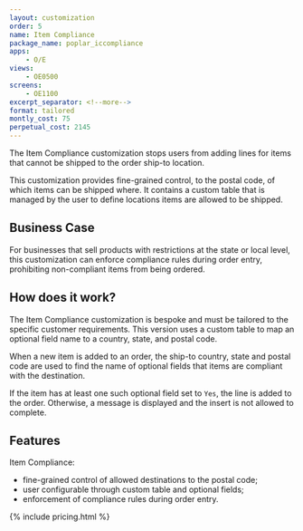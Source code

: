 ```yaml
---
layout: customization
order: 5
name: Item Compliance
package_name: poplar_iccompliance
apps:
    - O/E
views:
    - OE0500
screens:
    - OE1100
excerpt_separator: <!--more-->
format: tailored
montly_cost: 75
perpetual_cost: 2145
---
```


The Item Compliance customization stops users from 
adding lines for items that cannot be shipped to the order ship-to location.

This customization provides fine-grained control, to the postal code,
of which items can be shipped where.  It contains a custom table that is 
managed by the user to define locations items are allowed to be shipped. 
<!--more-->

## Business Case

For businesses that sell products with restrictions at the state or local
level, this customization can enforce compliance rules during order entry,
prohibiting non-compliant items from being ordered.

## How does it work?

The Item Compliance customization is bespoke and must be tailored to the 
specific customer requirements.  This version uses a custom table
to map an optional field name to a country, state, and postal code.

When a new item is added to an order, the ship-to country, state and
postal code are used to find the name of optional fields that 
items are compliant with the destination.  

If the item has at least one such optional field set to `Yes`, the 
line is added to the order.  Otherwise, a message is displayed and 
the insert is not allowed to complete.

## Features

Item Compliance:

- fine-grained control of allowed destinations to the postal code;
- user configurable through custom table and optional fields;
- enforcement of compliance rules during order entry.

{% include pricing.html %}

